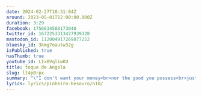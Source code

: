 ```yaml
---
date: 2024-02-27T18:31:04Z
around: 2023-05-01T12:00:00.000Z
duration: 3:29
facebook: 1756634588173040
twitter_id: 1672253313427939328
mastodon_id: 112004917269877252
bluesky_id: 3kmg7oautw32g
isPublished: true
hasThumb: true
youtube_id: LIxBVqliwKU
title: toque de Angola
slug: lt4p0rpx
summary: "\"I don't want your money<br>nor the good you possess<br>just a companion<br>who does justice\""
lyrics: lyrics/pinheiro-besouro/n10/
---
```

